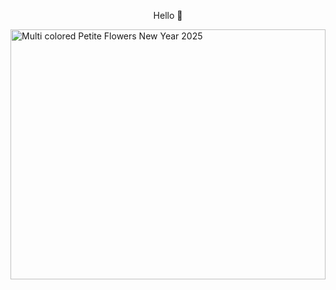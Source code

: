 <!--<p align="center">Hi there </p>-->
<!--
<p align="center">
  <img style="height: 30px" src="https://readme-typing-svg.demolab.com?font=Fira+Code&size=20&duration=4000&pause=1000&color=F7F7F7&repeat=false&width=435&lines=%E2%9C%A8+2025%E5%B9%B4%3A+%E6%96%B0%E5%B9%B4%E6%98%8E%E3%81%91%E3%81%BE%E3%81%97%E3%81%A6%E3%81%8A%E3%82%81%E3%81%A7%E3%81%A8%E3%81%86+%E2%9C%A8" alt="Typing SVG" />
</p>
-->

<p align="center"> Hello 👋</p>
<!--<img src="https://i.pinimg.com/originals/eb/8e/8e/eb8e8e321f995e1c91270d044635478b.gif"  alt="Tanuki Yawning" width="100%" height="400px">-->
<!-- <img src="https://i.pinimg.com/originals/7c/94/14/7c941471d957e19a871de0fd5b237436.gif"  alt="Summer River Flowing Ghibli gif" width="100%" height="400px">-->
<!-- <img src="https://i.pinimg.com/originals/98/c2/66/98c266cd8c8def7670acabbfc5c66cea.gif"  alt="Great Oak Tree" width="100%" height="400px">-->
<!--<img src="https://i.pinimg.com/originals/fb/28/12/fb28120c184f7d3184c421d64b36271a.gif"  alt="Hand Over River Water" width="100%" height="400px">-->
<!-- <img src="https://i.pinimg.com/originals/11/cf/ee/11cfeef9eaa56c71a6eeb9933f933492.gif"  alt="Wniter Snoopy on the roof gif" width="100%" height="400px">-->
<img src="https://i.pinimg.com/originals/c2/29/0d/c2290de20311e9b3dccd962b0074fdc9.gif"  alt="Multi colored Petite Flowers New Year 2025" width="100%" height="400px">

  <!--
**ITSURENXD/ITSURENXD** is a ✨ _special_ ✨ repository because its `README.md` (this file) appears on your GitHub profile.

Here are some ideas to get you started:

- 🔭 I’m currently working on ...
- 🌱 I’m currently learning ...
- 👯 I’m looking to collaborate on ...
- 🤔 I’m looking for help with ...
- 💬 Ask me about ...
- 📫 How to reach me: ...
- 😄 Pronouns: ...
- ⚡ Fun fact: ...
-->







